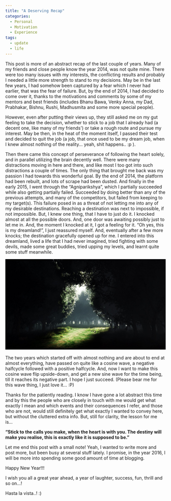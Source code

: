 ```yaml
---
title: "A Deserving Recap"
categories: 
  - Personal
  - Motivation
  - Experience
tags:
  - update
  - life
---
```

This post is more of an abstract recap of the last couple of years. Many of my friends and close people know the year 2014, was not quite mine. There were too many issues with my interests, the conflicting results and probably I needed a little more strength to stand to my decisions. May be in the last few years, I had somehow been captured by a fear which I never had earlier, that was the fear of failure. But, by the end of 2014, I had decided to come over it, thanks to the motivations and comments by some of my mentors and best friends (includes Bhanu Bawa, Venky Anna, my Dad, Prabhakar, Bishnu, Rushi, Madhusmita and some more special people).

However, even after putting their views up, they still asked me on my gut feeling to take the decision, whether to stick to a job that I already had (a decent one, like many of my friends') or take a rough route and pursue my interest. May be then, in the heat of the moment itself, I passed their test and decided to quit the job (a job, that once used to be my dream job, when I knew almost nothing of the reality... yeah, shit happens.. :p ).

Then there came this concept of perseverance of following the heart solely, and in parallel utilizing the brain decently well. There were many distractions moving in here and there, and like most I too got into such distractions a couple of times. The only thing that brought me back was my passion I had towards this wonderful goal. By the end of 2014, the platform had been rebuilt, and lots of scrape had been dusted. And finally in the early 2015, I went through the “Agniparikshya”, which I partially succeeded while also getting partially failed. Succeeded by doing better than any of the previous attempts, and many of the competitors, but failed from keeping to my target(s). This failure posed in as a threat of not letting me into any of my desirable destinations. Reaching a destination was next to impossible, if not impossible. But, I knew one thing, that I have to just do it. I knocked almost at all the possible doors. And, one door was awaiting possibly just to let me in. And, the moment I knocked at it, I got a feeling for it. “Oh yes, this is my dreamland!”, I just reassured myself. And, eventually after a few more knocks; the destination gracefully opened up for me. I entered into this dreamland, lived a life that I had never imagined, tried fighting with some devils, made some great buddies, tried upping my levels, and learnt quite some stuff meanwhile.

<img class="img-responsive" src="/images/posts/life/darkness-light.jpg" alt="">

The two years which started off with almost nothing and are about to end at almost everything, have passed on quite like a cosine wave, a negative halfcycle followed with a positive halfcycle. And, now I want to make this cosine wave flip upside-down, and get a new sine wave for the time being, till it reaches its negative part. I hope I just succeed. (Please bear me for this wave thing, I just love it... :P)

Thanks for the patiently reading. I know I have gone a lot abstract this time and by this the people who are closely in touch with me would get what exactly I mean and which events and their consequences I refer, and those who are not, would still definitely get what exactly I wanted to convey here, but without the cluttered extra info. But, still for clarity, the lesson for me is...

**“Stick to the calls you make, when the heart is with you. The destiny will make you realise, this is exactly like it is supposed to be.”** 

Let me end this post with a small note! Yeah, I wanted to write more and post more, but been busy at several stuff lately. I promise, in the year 2016, I will be more into spending some good amount of time at blogging.

Happy New Year!!!

I wish you all a great year ahead, a year of laughter, success, fun, thrill and so on...!

Hasta la vista..! :)